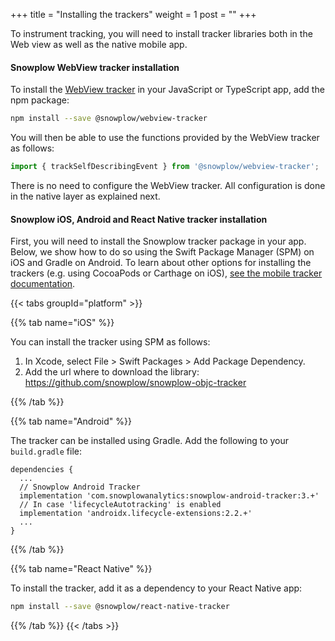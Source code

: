 +++
title = "Installing the trackers"
weight = 1
post = ""
+++

To instrument tracking, you will need to install tracker libraries both in the Web view as well as the native mobile app.

#### Snowplow WebView tracker installation

To install the [WebView tracker](https://github.com/snowplow-incubator/snowplow-webview-tracker) in your JavaScript or TypeScript app, add the npm package:

```bash
npm install --save @snowplow/webview-tracker
```

You will then be able to use the functions provided by the WebView tracker as follows:

```typescript
import { trackSelfDescribingEvent } from '@snowplow/webview-tracker';
```

There is no need to configure the WebView tracker.
All configuration is done in the native layer as explained next.

#### Snowplow iOS, Android and React Native tracker installation

First, you will need to install the Snowplow tracker package in your app.
Below, we show how to do so using the Swift Package Manager (SPM) on iOS and Gradle on Android.
To learn about other options for installing the trackers (e.g. using CocoaPods or Carthage on iOS), [see the mobile tracker documentation](https://docs.snowplowanalytics.com/docs/collecting-data/collecting-from-own-applications/mobile-trackers/mobile-trackers-v3-0/quick-start-guide/).

{{< tabs groupId="platform" >}}

{{% tab name="iOS" %}}

You can install the tracker using SPM as follows:  
1. In Xcode, select File > Swift Packages > Add Package Dependency.
2. Add the url where to download the library: https://github.com/snowplow/snowplow-objc-tracker

{{% /tab %}}

{{% tab name="Android" %}}

The tracker can be installed using Gradle. Add the following to your `build.gradle` file:

```
dependencies {
  ...
  // Snowplow Android Tracker
  implementation 'com.snowplowanalytics:snowplow-android-tracker:3.+'
  // In case 'lifecycleAutotracking' is enabled
  implementation 'androidx.lifecycle-extensions:2.2.+'
  ...
}
```

{{% /tab %}}

{{% tab name="React Native" %}}

To install the tracker, add it as a dependency to your React Native app:

```bash
npm install --save @snowplow/react-native-tracker
```

{{% /tab %}}
{{< /tabs >}}

